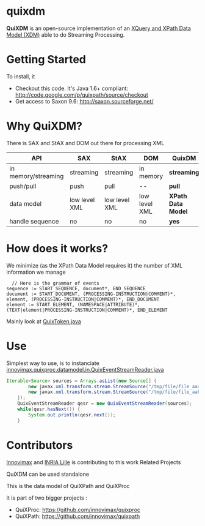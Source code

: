 # quixdm
**QuiXDM** is an open-source implementation of an [XQuery and XPath Data Model (XDM)](http://www.w3.org/TR/xpath-datamodel/) able to do Streaming Processing.

# Getting Started

To install, it
*  Checkout this code. It's Java 1.6+ compliant: http://code.google.com/p/quixpath/source/checkout
*  Get access to Saxon 9.6: http://saxon.sourceforge.net/ 

# Why QuiXDM?
There is SAX and StAX and DOM out there for processing XML

 API | SAX | StAX | DOM | **QuixDM**
------|-----|------|-----|-------
in memory/streaming | streaming | streaming | in memory | **streaming**
push/pull | push | pull | -- | **pull**
data model | low level XML | low level XML | low level XML | **XPath Data Model**
handle sequence | no | no | no | **yes**

# How does it works?
We minimize (as the XPath Data Model requires it) the number of XML information we manage
```ANTLR
  // Here is the grammar of events
sequence := START_SEQUENCE, document*, END_SEQUENCE
document := START_DOCUMENT, (PROCESSING-INSTRUCTION|COMMENT)*, element, (PROCESSING-INSTRUCTION|COMMENT)*, END_DOCUMENT
element := START_ELEMENT, (NAMESPACE|ATTRIBUTE)*, (TEXT|element|PROCESSING-INSTRUCTION|COMMENT)*, END_ELEMENT
```

Mainly look at [QuixToken.java](https://github.com/innovimax/quixdm/blob/master/main/innovimax/quixproc/datamodel/QuixToken.java)

# Use
Simplest way to use, is to instanciate [innovimax.quixproc.datamodel.in.QuixEventStreamReader.java](https://github.com/innovimax/quixdm/blob/master/main/innovimax/quixproc/datamodel/in/QuixEventStreamReader.java)
```java
Iterable<Source> sources = Arrays.asList(new Source[] {
		new javax.xml.transform.stream.StreamSource("/tmp/file/file_aaa.xml"),	
		new javax.xml.transform.stream.StreamSource("/tmp/file/file_aab.xml"),	
	});
	QuixEventStreamReader qesr = new QuixEventStreamReader(sources);
	while(qesr.hasNext()) {
		System.out.println(qesr.next());
	}
```
# Contributors

[Innovimax](http://innovimax.fr) and [INRIA Lille](http://www.inria.fr/centre/lille) is contributing to this work
Related Projects

QuiXDM can be used standalone

This is the data model of QuiXPath and QuiXProc

It is part of two bigger projects :

*  QuiXProc: https://github.com/innovimax/quixproc
*  QuiXPath: https://github.com/innovimax/quixpath

